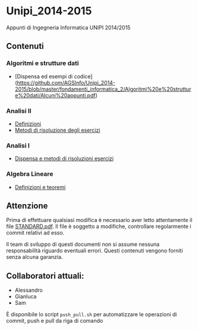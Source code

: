 # Unipi_2014-2015
Appunti di Ingegneria Informatica UNIPI 2014/2015

## Contenuti

### Algoritmi e strutture dati
 - [Dispensa ed esempi di codice] (https://github.com/AGSInfo/Unipi_2014-2015/blob/master/fondamenti_informatica_2/Algoritmi%20e%20strutture%20dati/Alcuni%20appunti.pdf)

### Analisi II
 - [Definizioni](https://github.com/AGSInfo/Unipi_2014-2015/blob/master/analisi_2/Definizioni.pdf)
 - [Metodi di risoluzione degli esercizi](https://github.com/AGSInfo/Unipi_2014-2015/blob/master/analisi_2/come_risolvere_gli_esercizi.pdf)

### Analisi I
 - [Dispensa e metodi di risoluzioni esercizi](https://github.com/AGSInfo/Unipi_2014-2015/blob/master/analisi_1/Definitivo%20-%20Analisi%20I.pdf)

### Algebra Lineare
 - [Definizioni e teoremi](https://github.com/AGSInfo/Unipi_2014-2015/blob/master/algebra_lineare/Longhetto.pdf)

## Attenzione
Prima di effettuare qualsiasi modifica è necessario aver letto attentamente il file [STANDARD.pdf](https://github.com/AGSInfo/Unipi_2014-2015/blob/master/STANDARD.pdf?raw=true). Il file è soggetto a modifiche, controllare regolarmente i commit relativi ad esso.

Il team di sviluppo di questi documenti non si assume nessuna responsabilità riguardo eventuali errori.
Questi contenuti vengono forniti senza alcuna garanzia.

## Collaboratori attuali:
 - Alessandro
 - Gianluca
 - Sam

 È disponibile lo script `push_pull.sh` per automatizzare le operazioni di commit, push e pull da riga di comando

